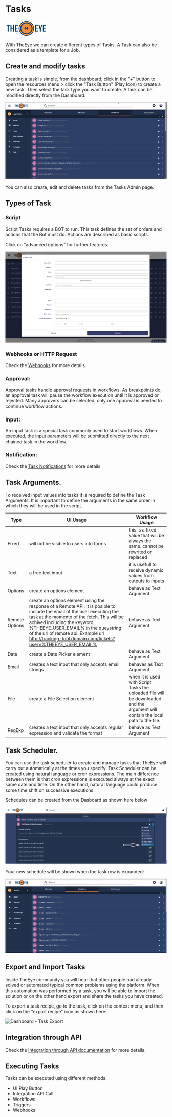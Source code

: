 # Tasks

[![theeye.io](../../images/logo-theeye-theOeye-logo2.png)](https://theeye.io/en/index.html)

With TheEye we can create different types of Tasks.
A Task can also be considered as a template for a Job.

## Create and modify tasks

Creating a task is simple, from the dashboard, click in the "+" button to open the resources menu > click the "Task Button" (Play Icon) to create a new task.
Then select the task type you want to create. A task can be modified directly from the Dashboard.

![](../../images/newTaskDashboard.gif)

You can also create, edit and delete tasks from the Tasks Admin page.

## Types of Task

### Script

Script Tasks requires a BOT to run. This task defines the set of orders and actions that the Bot must do. Actions are described as basic scripts.

Click on "advanced options" for further features. 

![Script Task - advanced options](../../images/advancedoptionstask.jpg)

### Webhooks or HTTP Request

Check the [Webhooks](/en/core-concepts/webhooks/) for more details.

### Approval:

Approval tasks handle approval requests in workflows. As breakpoints do, an approval task will pause the workflow execution until it is approved or rejected. Many approvers can be selected, only one approval is needed to continue workflow actions.

### Input:

An input task is a special task commonly used to start workflows. When executed, the input parameters will be submitted directly to the next chained task in the workflow.

### Notification:

Check the [Task Notifications](/en/core-concepts/tasks/taskNotifications) for more details.

## Task Arguments.

To received input values into tasks it is required to define the Task Arguments.
It is important to define the arguments in the same order in which they will be used in the script.

| Type | UI Usage | Workflow Usage |
| ----- | ----- | ----- |
| Fixed | will not be visible to users into forms | this is a fixed value that will be always the same. cannot be rewrited or replaced |
| Text | a free text input | it is usefull to receive dynamic values from outputs to inputs |
| Options | create an options element | behave as Text Argument |
| Remote Options | create an options element using the response of a Remote API. It is posible to include the email of the user executing the task at the momento of the fetch. This will be achived including the keyword %THEEYE_USER_EMAIL% in the queystring of the url of remote api. Example url http://tracking-tool.domain.com/tickets?user=%THEEYE_USER_EMAIL% | behave as Text Argument |
| Date | create a Date Picker element | behave as Text Argument |
| Email | creates a text input that only accepts email strings | behaves as Text Argument |
| File | create a File Selection element | when it is used with Script Tasks the uploaded file will be downloaded and the argument will contain the local path to the file. |
| RegExp | creates a text input that only accepts regular expression and validate the format | behave as Text Argument |


## Task Scheduler.

You can use the task scheduler to create and manage tasks that TheEye will carry out automatically at the times you specify. 
Task Scheduler can be created using natural language or cron expressions. The main difference between them is that cron expressions is executed always at the exact same date and time. On the other hand, natural language could produce some time shift on successive executions.

Schedules can be created from the Dasboard as shown here below

![Dashboard - Task Menu](../../images/image-08.png)

Your new schedule will be shown when the task row is expanded:

![](../../images/schedule.gif)

## Export and Import Tasks

Inside TheEye community you will hear that other people had already solved or automated typical common problems using the platform. When this automation was performed by a task, you will be able to import the solution or on the other hand export and share the tasks you have created.

To export a task recipe, go to the task, click on the context menu, and then click on the "export recipe" icon as shown here:

![Dashboard - Task Export](../../images/exportecipe.gif)



## Integration through API

Check the [Integration through API documentation](/en/api/) for more details.

## Executing Tasks

Tasks can be executed using different methods.

* UI Play Button
* Integration API Call
* Workflows
* Triggers
* Webhooks
